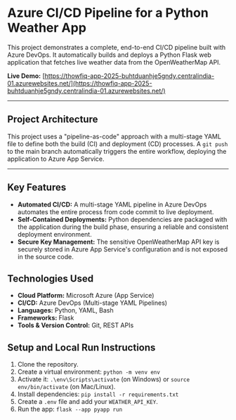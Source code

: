 # Azure CI/CD Pipeline for a Python Weather App

This project demonstrates a complete, end-to-end CI/CD pipeline built with Azure DevOps. It automatically builds and deploys a Python Flask web application that fetches live weather data from the OpenWeatherMap API.

**Live Demo:** [https://thowfiq-app-2025-buhtduanhje5gndy.centralindia-01.azurewebsites.net/](https://thowfiq-app-2025-buhtduanhje5gndy.centralindia-01.azurewebsites.net/) 

---
## Project Architecture
This project uses a "pipeline-as-code" approach with a multi-stage YAML file to define both the build (CI) and deployment (CD) processes. A `git push` to the main branch automatically triggers the entire workflow, deploying the application to Azure App Service.



---
## Key Features
- **Automated CI/CD:** A multi-stage YAML pipeline in Azure DevOps automates the entire process from code commit to live deployment.
- **Self-Contained Deployments:** Python dependencies are packaged with the application during the build phase, ensuring a reliable and consistent deployment environment.
- **Secure Key Management:** The sensitive OpenWeatherMap API key is securely stored in Azure App Service's configuration and is not exposed in the source code.

## Technologies Used
- **Cloud Platform:** Microsoft Azure (App Service)
- **CI/CD:** Azure DevOps (Multi-stage YAML Pipelines)
- **Languages:** Python, YAML, Bash
- **Frameworks:** Flask
- **Tools & Version Control:** Git, REST APIs

## Setup and Local Run Instructions
1. Clone the repository.
2. Create a virtual environment: `python -m venv env`
3. Activate it: `.\env\Scripts\activate` (on Windows) or `source env/bin/activate` (on Mac/Linux).
4. Install dependencies: `pip install -r requirements.txt`
5. Create a `.env` file and add your `WEATHER_API_KEY`.
6. Run the app: `flask --app pyapp run`
